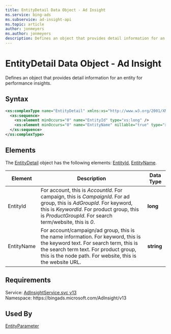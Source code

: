```yaml
---
title: EntityDetail Data Object - Ad Insight
ms.service: bing-ads
ms.subservice: ad-insight-api
ms.topic: article
author: jonmeyers
ms.author: jonmeyers
description: Defines an object that provides detail information for an entity for performance insights.
---
```

# EntityDetail Data Object - Ad Insight
Defines an object that provides detail information for an entity for performance insights.

## Syntax
```xml
<xs:complexType name="EntityDetail" xmlns:xs="http://www.w3.org/2001/XMLSchema">
  <xs:sequence>
    <xs:element minOccurs="0" name="EntityId" type="xs:long" />
    <xs:element minOccurs="0" name="EntityName" nillable="true" type="xs:string" />
  </xs:sequence>
</xs:complexType>
```

## <a name="elements"></a>Elements

The [EntityDetail](entitydetail.md) object has the following elements: [EntityId](#entityid), [EntityName](#entityname).

|Element|Description|Data Type|
|-----------|---------------|-------------|
|<a name="entityid"></a>EntityId|For account, this is *AccountId*. For campaign, this is *CampaignId*. For ad group, this is *AdGroupId*. For keyword, this is *KeywordId*. For product group, this is *ProductGroupId*. For search term/website, this is *0*.|**long**|
|<a name="entityname"></a>EntityName|For account/campaign/ad group, this is the name information. For keyword, this is the keyword text. For search term, this is the search term text. For product group, this is the node path. For website, this is the website URL.|**string**|

## Requirements
Service: [AdInsightService.svc v13](https://adinsight.api.bingads.microsoft.com/Api/Advertiser/AdInsight/v13/AdInsightService.svc)  
Namespace: https\://bingads.microsoft.com/AdInsight/v13  

## Used By
[EntityParameter](entityparameter.md)  
